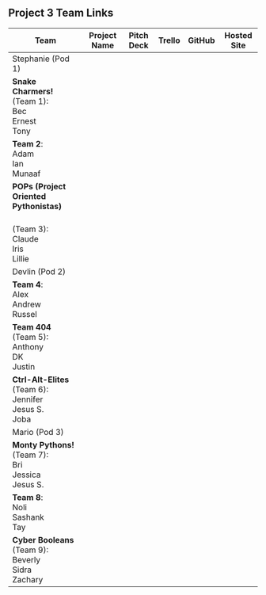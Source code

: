 ## Project 3 Team Links

| Team | Project Name | Pitch Deck | Trello | GitHub | Hosted Site |
|---|:---:|:---:|:---:|:---:|:---:|
| Stephanie (Pod 1) |  |  |  |  |  |
| <strong>Snake Charmers!</strong><br>(Team 1):<br>Bec<br>Ernest<br>Tony |  |  |  |  |  |
| <strong>Team 2</strong>:<br>Adam<br>Ian<br>Munaaf |  |  |  |  |  |
| <strong>POPs (Project Oriented Pythonistas)
</strong><br>(Team 3):<br>Claude<br>Iris<br>Lillie |  |  |  |  |  |
| Devlin (Pod 2) |  |  |  |  |  |
| <strong>Team 4</strong>:<br>Alex<br>Andrew<br>Russel |  |  |  |  |  |
| <strong>Team 404</strong><br>(Team 5):<br>Anthony<br>DK<br>Justin |  |  |  |  |  |
| <strong>Ctrl-Alt-Elites</strong><br>(Team 6):<br>Jennifer<br>Jesus S.<br>Joba |  |  |  |  |  |
| Mario (Pod 3) |  |  |  |  |  |
| <strong>Monty Pythons!</strong><br>(Team 7):<br>Bri<br>Jessica<br>Jesus S. |  |  |  |  |  |
| <strong>Team 8</strong>:<br>Noli<br>Sashank<br>Tay |  |  |  |  |  |
| <strong>Cyber Booleans</strong><br>(Team 9):<br>Beverly<br>Sidra<br>Zachary |  |  |  |  |  |

